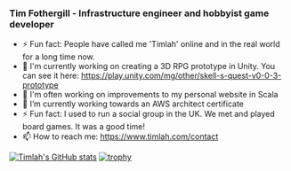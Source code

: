### Tim Fothergill - Infrastructure engineer and hobbyist game developer

<!--
**TimothyFothergill/TimothyFothergill** is a ✨ _special_ ✨ repository because its `README.md` (this file) appears on your GitHub profile.

Here are some ideas to get you started:

- 🔭 I’m currently working on ...
- 🌱 I’m currently learning ...
- 👯 I’m looking to collaborate on ...
- 🤔 I’m looking for help with ...
- 💬 Ask me about ...
- 📫 How to reach me: ...
- 😄 Pronouns: ...
- ⚡ Fun fact: ...
-->

- ⚡ Fun fact: People have called me 'Timlah' online and in the real world for a long time now.
- 🔭 I'm currently working on creating a 3D RPG prototype in Unity. You can see it here: https://play.unity.com/mg/other/skell-s-quest-v0-0-3-prototype
- 🔭 I'm often working on improvements to my personal website in Scala
- 🌱 I’m currently working towards an AWS architect certificate
- ⚡ Fun fact: I used to run a social group in the UK. We met and played board games. It was a good time!
- 📫 How to reach me: https://www.timlah.com/contact

[![Timlah's GitHub stats](https://github-readme-stats.vercel.app/api?username=TimothyFothergill&show_icons=true&theme=dark)](https://github.com/anuraghazra/github-readme-stats)
[![trophy](https://github-profile-trophy.vercel.app/?username=TimothyFothergill)](https://github.com/ryo-ma/github-profile-trophy)
<a rel="me" href="https://mastodon.gamedev.place/@Timlah"></a>
